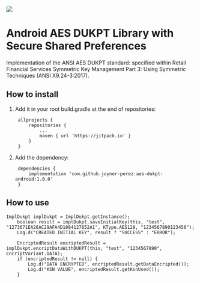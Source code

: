 [![](https://jitpack.io/v/joyner-perez/aes-dukpt-android.svg)](https://jitpack.io/#joyner-perez/aes-dukpt-android)
# Android AES DUKPT Library with Secure Shared Preferences

Implementation of the ANSI AES DUKPT standard: specified within Retail Financial Services Symmetric Key Management Part 3: Using Symmetric Techniques (ANSI X9.24-3:2017).

How to install
--
1. Add it in your root build.gradle at the end of repositories:

		allprojects {
			repositories {
				...
				maven { url 'https://jitpack.io' }
			}
		}

2. Add the dependency:

		dependencies {
			implementation 'com.github.joyner-perez:aes-dukpt-android:1.0.0'
		}
		
How to use
--
	
	ImplDukpt implDukpt = ImplDukpt.getInstance();
        boolean result = implDukpt.saveInitialKey(this, "test", "1273671EA26AC29AFA4D1084127652A1", KType.AES128, "1234567890123456");
        Log.d("CREATED INITIAL KEY", result ? "SUCCESS" : "ERROR");

        EncriptedResult encriptedResult = implDukpt.encriptDataWithDUKPT(this, "test", "1234567890", EncriptVariant.DATA);
        if (encriptedResult != null) {
            Log.d("DATA ENCRYPTED", encriptedResult.getDataEncripted());
            Log.d("KSN VALUE", encriptedResult.getKsnUsed());
        }
